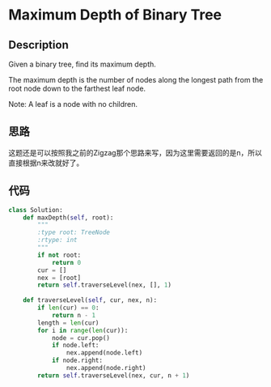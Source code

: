 # Maximum Depth of Binary Tree

## Description

Given a binary tree, find its maximum depth.

The maximum depth is the number of nodes along the longest path from the root node down to the farthest leaf node.

Note: A leaf is a node with no children.

## 思路

这题还是可以按照我之前的Zigzag那个思路来写，因为这里需要返回的是n，所以直接根据n来改就好了。

## 代码

``` python
class Solution:
    def maxDepth(self, root):
        """
        :type root: TreeNode
        :rtype: int
        """
        if not root:
            return 0
        cur = []
        nex = [root]
        return self.traverseLevel(nex, [], 1)
    
    def traverseLevel(self, cur, nex, n):
        if len(cur) == 0:
            return n - 1
        length = len(cur)
        for i in range(len(cur)):
            node = cur.pop()
            if node.left:
                nex.append(node.left)
            if node.right:
                nex.append(node.right)
        return self.traverseLevel(nex, cur, n + 1)
```